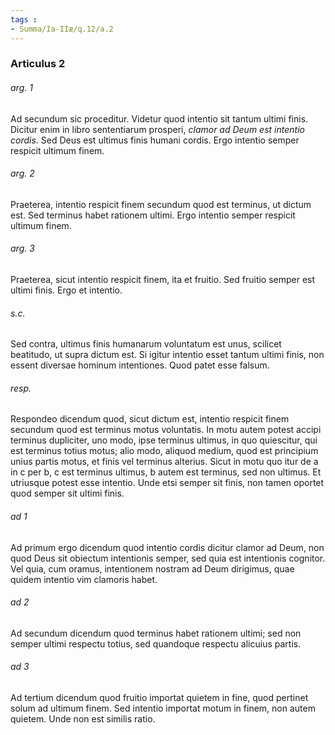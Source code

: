 ```yaml
---
tags : 
- Summa/Ia-IIæ/q.12/a.2
---
```


### Articulus 2

###### arg. 1
Ad secundum sic proceditur. Videtur quod intentio sit tantum ultimi finis. Dicitur enim in libro sententiarum prosperi, *clamor ad Deum est intentio cordis*. Sed Deus est ultimus finis humani cordis. Ergo intentio semper respicit ultimum finem.

###### arg. 2
Praeterea, intentio respicit finem secundum quod est terminus, ut dictum est. Sed terminus habet rationem ultimi. Ergo intentio semper respicit ultimum finem.

###### arg. 3
Praeterea, sicut intentio respicit finem, ita et fruitio. Sed fruitio semper est ultimi finis. Ergo et intentio.

###### s.c.
Sed contra, ultimus finis humanarum voluntatum est unus, scilicet beatitudo, ut supra dictum est. Si igitur intentio esset tantum ultimi finis, non essent diversae hominum intentiones. Quod patet esse falsum.

###### resp.
Respondeo dicendum quod, sicut dictum est, intentio respicit finem secundum quod est terminus motus voluntatis. In motu autem potest accipi terminus dupliciter, uno modo, ipse terminus ultimus, in quo quiescitur, qui est terminus totius motus; alio modo, aliquod medium, quod est principium unius partis motus, et finis vel terminus alterius. Sicut in motu quo itur de a in c per b, c est terminus ultimus, b autem est terminus, sed non ultimus. Et utriusque potest esse intentio. Unde etsi semper sit finis, non tamen oportet quod semper sit ultimi finis.

###### ad 1
Ad primum ergo dicendum quod intentio cordis dicitur clamor ad Deum, non quod Deus sit obiectum intentionis semper, sed quia est intentionis cognitor. Vel quia, cum oramus, intentionem nostram ad Deum dirigimus, quae quidem intentio vim clamoris habet.

###### ad 2
Ad secundum dicendum quod terminus habet rationem ultimi; sed non semper ultimi respectu totius, sed quandoque respectu alicuius partis.

###### ad 3
Ad tertium dicendum quod fruitio importat quietem in fine, quod pertinet solum ad ultimum finem. Sed intentio importat motum in finem, non autem quietem. Unde non est similis ratio.

